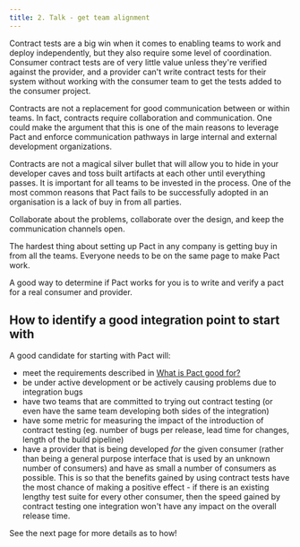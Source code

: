 ```yaml
---
title: 2. Talk - get team alignment
---
```


Contract tests are a big win when it comes to enabling teams to work and deploy independently, but they also require
some level of coordination. Consumer contract tests are of very little value unless they're verified against the
provider, and a provider can't write contract tests for their system without working with the consumer team to get the
tests added to the consumer project.

Contracts are not a replacement for good communication between or within teams. In fact, contracts require collaboration
and communication. One could make the argument that this is one of the main reasons to leverage Pact and enforce
communication pathways in large internal and external development organizations.

Contracts are not a magical silver bullet that will allow you to hide in your developer caves and toss built artifacts
at each other until everything passes. It is important for all teams to be invested in the process. One of the most
common reasons that Pact fails to be successfully adopted in an organisation is a lack of buy in from all parties.

Collaborate about the problems, collaborate over the design, and keep the communication channels open.

The hardest thing about setting up Pact in any company is getting buy in from all the teams. Everyone needs to be on the
same page to make Pact work.

A good way to determine if Pact works for you is to write and verify a pact for a real consumer and provider.

## How to identify a good integration point to start with

A good candidate for starting with Pact will:

* meet the requirements described
  in [What is Pact good for?](../getting_started/what_is_pact_good_for#what-is-pact-good-for)
* be under active development or be actively causing problems due to integration bugs
* have two teams that are committed to trying out contract testing (or even have the same team developing both sides of
  the integration)
* have some metric for measuring the impact of the introduction of contract testing (eg. number of bugs per release,
  lead time for changes, length of the build pipeline)
* have a provider that is being developed *for* the given consumer (rather than being a general purpose interface that
  is used by an unknown number of consumers) and have as small a number of consumers as possible. This is so that the
  benefits gained by using contract tests have the most chance of making a positive effect - if there is an existing
  lengthy test suite for every other consumer, then the speed gained by contract testing one integration won't have any
  impact on the overall release time.

See the next page for more details as to how!